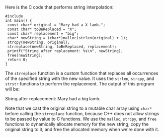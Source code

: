 Here is the C code that performs string interpolation:
```
#include 
int main() {
 const char* original = "Mary had a X lamb.";
 const char* toBeReplaced = "X";
 const char* replacement = "big";
 char* newString = (char*)malloc(strlen(original) + 1);
 strcpy(newString, original);
 strreplace(newString, toBeReplaced, replacement);
 printf("String after replacement: %s\n", newString);
 free(newString);
 return 0;
}
```
The `strreplace` function is a custom function that replaces all occurrences of the specified string with the new value. It uses the `strlen`, `strcpy`, and `strstr` functions to perform the replacement. The output of this program will be:

String after replacement: Mary had a big lamb. 

Note that we cast the original string to a mutable char array using `char*` before calling the `strreplace` function, because C++ does not allow strings to be passed by value to C functions. We use the `malloc`, `strcpy`, and `free` functions to dynamically allocate memory for the new string, copy the original string to it, and free the allocated memory when we're done with it.

